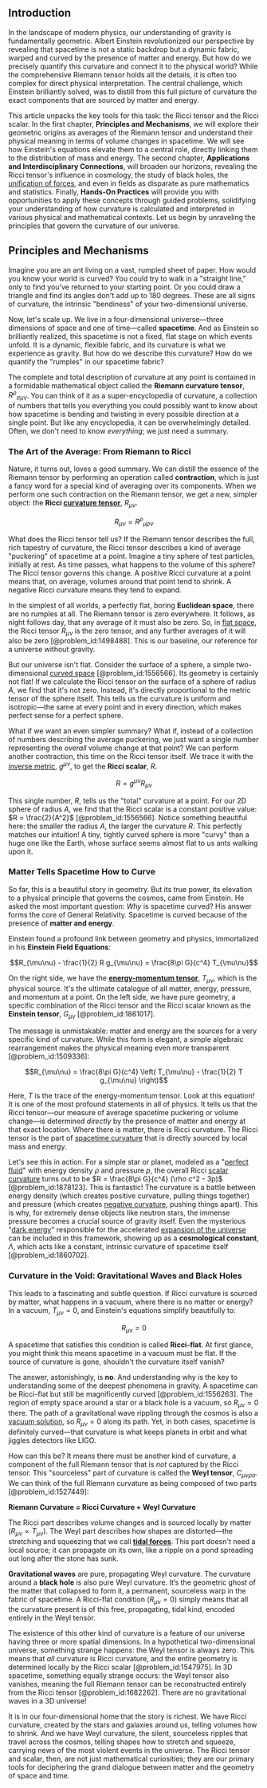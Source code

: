 ## Introduction
In the landscape of modern physics, our understanding of gravity is fundamentally geometric. Albert Einstein revolutionized our perspective by revealing that spacetime is not a static backdrop but a dynamic fabric, warped and curved by the presence of matter and energy. But how do we precisely quantify this curvature and connect it to the physical world? While the comprehensive Riemann tensor holds all the details, it is often too complex for direct physical interpretation. The central challenge, which Einstein brilliantly solved, was to distill from this full picture of curvature the exact components that are sourced by matter and energy.

This article unpacks the key tools for this task: the Ricci tensor and the Ricci scalar. In the first chapter, **Principles and Mechanisms**, we will explore their geometric origins as averages of the Riemann tensor and understand their physical meaning in terms of volume changes in spacetime. We will see how Einstein's equations elevate them to a central role, directly linking them to the distribution of mass and energy. The second chapter, **Applications and Interdisciplinary Connections**, will broaden our horizons, revealing the Ricci tensor's influence in cosmology, the study of black holes, the [unification of forces](@article_id:158295), and even in fields as disparate as pure mathematics and statistics. Finally, **Hands-On Practices** will provide you with opportunities to apply these concepts through guided problems, solidifying your understanding of how curvature is calculated and interpreted in various physical and mathematical contexts. Let us begin by unraveling the principles that govern the curvature of our universe.

## Principles and Mechanisms

Imagine you are an ant living on a vast, rumpled sheet of paper. How would you know your world is curved? You could try to walk in a "straight line," only to find you've returned to your starting point. Or you could draw a triangle and find its angles don't add up to 180 degrees. These are all signs of curvature, the intrinsic "bendiness" of your two-dimensional universe.

Now, let's scale up. We live in a four-dimensional universe—three dimensions of space and one of time—called **spacetime**. And as Einstein so brilliantly realized, this spacetime is not a fixed, flat stage on which events unfold. It is a dynamic, flexible fabric, and its curvature is what we experience as gravity. But how do we describe this curvature? How do we quantify the "rumples" in our spacetime fabric?

The complete and total description of curvature at any point is contained in a formidable mathematical object called the **Riemann curvature tensor**, $R^{\rho}{}_{\sigma\mu\nu}$. You can think of it as a super-encyclopedia of curvature, a collection of numbers that tells you everything you could possibly want to know about how spacetime is bending and twisting in every possible direction at a single point. But like any encyclopedia, it can be overwhelmingly detailed. Often, we don't need to know *everything*; we just need a summary.

### The Art of the Average: From Riemann to Ricci

Nature, it turns out, loves a good summary. We can distill the essence of the Riemann tensor by performing an operation called **contraction**, which is just a fancy word for a special kind of averaging over its components. When we perform one such contraction on the Riemann tensor, we get a new, simpler object: the **Ricci [curvature tensor](@article_id:180889)**, $R_{\mu\nu}$.

$$R_{\mu\nu} = R^{\rho}{}_{\mu\rho\nu}$$

What does the Ricci tensor tell us? If the Riemann tensor describes the full, rich tapestry of curvature, the Ricci tensor describes a kind of average "puckering" of spacetime at a point. Imagine a tiny sphere of test particles, initially at rest. As time passes, what happens to the volume of this sphere? The Ricci tensor governs this change. A positive Ricci curvature at a point means that, on average, volumes around that point tend to shrink. A negative Ricci curvature means they tend to expand.

In the simplest of all worlds, a perfectly flat, boring **Euclidean space**, there are no rumples at all. The Riemann tensor is zero everywhere. It follows, as night follows day, that any average of it must also be zero. So, in [flat space](@article_id:204124), the Ricci tensor $R_{\mu\nu}$ is the zero tensor, and any further averages of it will also be zero [@problem_id:1498488]. This is our baseline, our reference for a universe without gravity.

But our universe isn't flat. Consider the surface of a sphere, a simple two-dimensional [curved space](@article_id:157539) [@problem_id:1556566]. Its geometry is certainly not flat! If we calculate the Ricci tensor on the surface of a sphere of radius $A$, we find that it's not zero. Instead, it's directly proportional to the metric tensor of the sphere itself. This tells us the curvature is uniform and isotropic—the same at every point and in every direction, which makes perfect sense for a perfect sphere.

What if we want an even simpler summary? What if, instead of a collection of numbers describing the average puckering, we just want a single number representing the *overall* volume change at that point? We can perform another contraction, this time on the Ricci tensor itself. We trace it with the [inverse metric](@article_id:273380), $g^{\mu\nu}$, to get the **Ricci scalar**, $R$.

$$R = g^{\mu\nu} R_{\mu\nu}$$

This single number, $R$, tells us the "total" curvature at a point. For our 2D sphere of radius $A$, we find that the Ricci scalar is a constant positive value: $R = \frac{2}{A^2}$ [@problem_id:1556566]. Notice something beautiful here: the smaller the radius $A$, the larger the curvature $R$. This perfectly matches our intuition! A tiny, tightly curved sphere is more "curvy" than a huge one like the Earth, whose surface seems almost flat to us ants walking upon it.

### Matter Tells Spacetime How to Curve

So far, this is a beautiful story in geometry. But its true power, its elevation to a physical principle that governs the cosmos, came from Einstein. He asked the most important question: *Why* is spacetime curved? His answer forms the core of General Relativity. Spacetime is curved because of the presence of **matter and energy**.

Einstein found a profound link between geometry and physics, immortalized in his **Einstein Field Equations**:

$$R_{\mu\nu} - \frac{1}{2} R g_{\mu\nu} = \frac{8\pi G}{c^4} T_{\mu\nu}$$

On the right side, we have the **[energy-momentum tensor](@article_id:149582)**, $T_{\mu\nu}$, which is the physical source. It's the ultimate catalogue of all matter, energy, pressure, and momentum at a point. On the left side, we have pure geometry, a specific combination of the Ricci tensor and the Ricci scalar known as the **Einstein tensor**, $G_{\mu\nu}$ [@problem_id:1861017].

The message is unmistakable: matter and energy are the sources for a very specific kind of curvature. While this form is elegant, a simple algebraic rearrangement makes the physical meaning even more transparent [@problem_id:1509336]:

$$R_{\mu\nu} = \frac{8\pi G}{c^4} \left( T_{\mu\nu} - \frac{1}{2} T g_{\mu\nu} \right)$$

Here, $T$ is the trace of the energy-momentum tensor. Look at this equation! It is one of the most profound statements in all of physics. It tells us that the Ricci tensor—our measure of average spacetime puckering or volume change—is determined *directly* by the presence of matter and energy at that exact location. Where there is matter, there is Ricci curvature. The Ricci tensor is the part of [spacetime curvature](@article_id:160597) that is directly sourced by local mass and energy.

Let's see this in action. For a simple star or planet, modeled as a "[perfect fluid](@article_id:161415)" with energy density $\rho$ and pressure $p$, the overall Ricci [scalar curvature](@article_id:157053) turns out to be $R = \frac{8\pi G}{c^4} (\rho c^2 - 3p)$ [@problem_id:1878123]. This is fantastic! The curvature is a battle between energy density (which creates positive curvature, pulling things together) and pressure (which creates [negative curvature](@article_id:158841), pushing things apart). This is why, for extremely dense objects like neutron stars, the immense pressure becomes a crucial source of gravity itself. Even the mysterious "[dark energy](@article_id:160629)" responsible for the accelerated [expansion of the universe](@article_id:159987) can be included in this framework, showing up as a **cosmological constant**, $\Lambda$, which acts like a constant, intrinsic curvature of spacetime itself [@problem_id:1860702].

### Curvature in the Void: Gravitational Waves and Black Holes

This leads to a fascinating and subtle question. If Ricci curvature is sourced by matter, what happens in a vacuum, where there is no matter or energy? In a vacuum, $T_{\mu\nu} = 0$, and Einstein's equations simplify beautifully to:

$$R_{\mu\nu} = 0$$

A spacetime that satisfies this condition is called **Ricci-flat**. At first glance, you might think this means spacetime in a vacuum must be flat. If the source of curvature is gone, shouldn't the curvature itself vanish?

The answer, astonishingly, is **no**. And understanding why is the key to understanding some of the deepest phenomena in gravity. A spacetime can be Ricci-flat but still be magnificently curved [@problem_id:1556263]. The region of empty space around a star or a black hole is a vacuum, so $R_{\mu\nu}=0$ there. The path of a gravitational wave rippling through the cosmos is also a [vacuum solution](@article_id:268453), so $R_{\mu\nu}=0$ along its path. Yet, in both cases, spacetime is definitely curved—that curvature is what keeps planets in orbit and what jiggles detectors like LIGO.

How can this be? It means there must be another kind of curvature, a component of the full Riemann tensor that is *not* captured by the Ricci tensor. This "sourceless" part of curvature is called the **Weyl tensor**, $C_{\mu\nu\rho\sigma}$. We can think of the full Riemann curvature as being composed of two parts [@problem_id:1527449]:

**Riemann Curvature = Ricci Curvature + Weyl Curvature**

The Ricci part describes volume changes and is sourced locally by matter ($R_{\mu\nu} \propto T_{\mu\nu}$). The Weyl part describes how shapes are distorted—the stretching and squeezing that we call **[tidal forces](@article_id:158694)**. This part doesn't need a local source; it can propagate on its own, like a ripple on a pond spreading out long after the stone has sunk.

**Gravitational waves** are pure, propagating Weyl curvature. The curvature around a **black hole** is also pure Weyl curvature. It’s the geometric ghost of the matter that collapsed to form it, a permanent, sourceless warp in the fabric of spacetime. A Ricci-flat condition ($R_{\mu\nu} = 0$) simply means that all the curvature present is of this free, propagating, tidal kind, encoded entirely in the Weyl tensor.

The existence of this other kind of curvature is a feature of our universe having three or more spatial dimensions. In a hypothetical two-dimensional universe, something strange happens: the Weyl tensor is always zero. This means that *all* curvature is Ricci curvature, and the entire geometry is determined locally by the Ricci scalar [@problem_id:1547975]. In 3D spacetime, something equally strange occurs: the Weyl tensor also vanishes, meaning the full Riemann tensor can be reconstructed entirely from the Ricci tensor [@problem_id:1682262]. There are no gravitational waves in a 3D universe!

It is in our four-dimensional home that the story is richest. We have Ricci curvature, created by the stars and galaxies around us, telling volumes how to shrink. And we have Weyl curvature, the silent, sourceless ripples that travel across the cosmos, telling shapes how to stretch and squeeze, carrying news of the most violent events in the universe. The Ricci tensor and scalar, then, are not just mathematical curiosities; they are our primary tools for deciphering the grand dialogue between matter and the geometry of space and time.